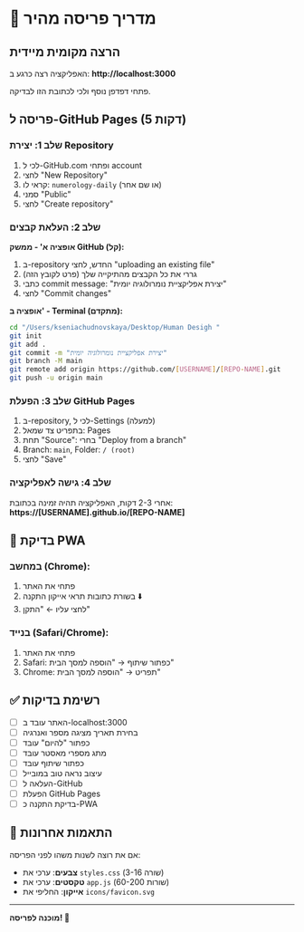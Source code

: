 # 🚀 מדריך פריסה מהיר

## הרצה מקומית מיידית
האפליקציה רצה כרגע ב: **http://localhost:3000**

פתחי דפדפן נוסף ולכי לכתובת הזו לבדיקה.

## פריסה ל-GitHub Pages (5 דקות)

### שלב 1: יצירת Repository
1. לכי ל-GitHub.com ופתחי account
2. לחצי "New Repository" 
3. קראי לו: `numerology-daily` (או שם אחר)
4. סמני "Public"
5. לחצי "Create repository"

### שלב 2: העלאת קבצים
**אופציה א' - ממשק GitHub (קל):**
1. ב-repository החדש, לחצי "uploading an existing file"
2. גררי את כל הקבצים מהתיקייה שלך (פרט לקובץ הזה)
3. כתבי commit message: "יצירת אפליקציית נומרולוגיה יומית"
4. לחצי "Commit changes"

**אופציה ב' - Terminal (מתקדם):**
```bash
cd "/Users/kseniachudnovskaya/Desktop/Human Desigh "
git init
git add .
git commit -m "יצירת אפליקציית נומרולוגיה יומית"
git branch -M main
git remote add origin https://github.com/[USERNAME]/[REPO-NAME].git
git push -u origin main
```

### שלב 3: הפעלת GitHub Pages
1. ב-repository, לכי ל-Settings (למעלה)
2. בתפריט צד שמאל: Pages
3. תחת "Source": בחרי "Deploy from a branch"
4. Branch: `main`, Folder: `/ (root)`
5. לחצי "Save"

### שלב 4: גישה לאפליקציה
אחרי 2-3 דקות, האפליקציה תהיה זמינה בכתובת:
**https://[USERNAME].github.io/[REPO-NAME]**

## 📱 בדיקת PWA

### במחשב (Chrome):
1. פתחי את האתר
2. בשורת כתובות תראי אייקון התקנה ⬇️
3. לחצי עליו ← "התקן"

### בנייד (Safari/Chrome):
1. פתחי את האתר
2. Safari: כפתור שיתוף → "הוספה למסך הבית"
3. Chrome: תפריט → "הוספה למסך הבית"

## ✅ רשימת בדיקות

- [ ] האתר עובד ב-localhost:3000
- [ ] בחירת תאריך מציגה מספר ואנרגיה
- [ ] כפתור "להיום" עובד
- [ ] מתג מספרי מאסטר עובד
- [ ] כפתור שיתוף עובד
- [ ] עיצוב נראה טוב במובייל
- [ ] העלאה ל-GitHub
- [ ] הפעלת GitHub Pages
- [ ] בדיקת התקנה כ-PWA

## 🔧 התאמות אחרונות

אם את רוצה לשנות משהו לפני הפריסה:
- **צבעים**: ערכי את `styles.css` (שורה 3-16)
- **טקסטים**: ערכי את `app.js` (שורות 60-200)
- **אייקון**: החליפי את `icons/favicon.svg`

---
**מוכנה לפריסה! 🎉**
